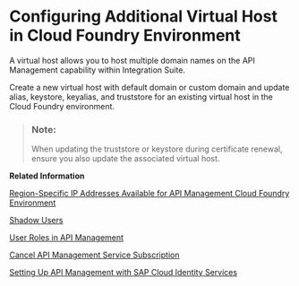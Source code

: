 <!-- loioa7b91e5aca32497ca2b17c671ed2bb42 -->

# Configuring Additional Virtual Host in Cloud Foundry Environment

A virtual host allows you to host multiple domain names on the API Management capability within Integration Suite.

Create a new virtual host with default domain or custom domain and update alias, keystore, keyalias, and truststore for an existing virtual host in the Cloud Foundry environment.

> ### Note:  
> When updating the truststore or keystore during certificate renewal, ensure you also update the associated virtual host.

**Related Information**  


[Region-Specific IP Addresses Available for API Management Cloud Foundry Environment](region-specific-ip-addresses-available-for-api-management-cloud-foundry-environment-683a97c.md "API Management protects your backend services. However, API Management needs to establish connectivity to your backend services during an API call execution.")

[Shadow Users](shadow-users-a0f5fe5.md "Whenever a user authenticates at an application in your subaccount using any identity provider, it’s essential that user-related data provided by the identity provider is stored in the form of shadow users.")

[User Roles in API Management](user-roles-in-api-management-7010b58.md "Use role collections to group together different roles that can be assigned to API Portal and Developer Hub users.")

[Cancel API Management Service Subscription](cancel-api-management-service-subscription-df6df2b.md "You can deactivate your API Management capability from Integration Suite to disable your account from the API Management service.")

[Setting Up API Management with SAP Cloud Identity Services](setting-up-api-management-with-sap-cloud-identity-services-1e88d9c.md "SAP Cloud Platform allows customers to connect their SAP Cloud Identity Services with the BTP offerings.")

